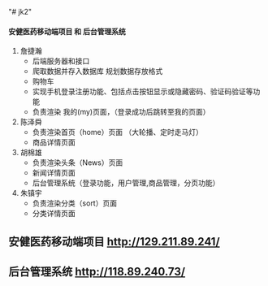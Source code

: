 "# jk2" 
 #### 安健医药移动端项目 和 后台管理系统
 1. 詹捷瀚
    * 后端服务器和接口
    * 爬取数据并存入数据库 规划数据存放格式
    * 购物车
    * 实现手机登录注册功能、包括点击按钮显示或隐藏密码、验证码验证等功能
    * 负责渲染 我的(my)页面，（登录成功后跳转至我的页面）
 2. 陈泽舜
    * 负责渲染首页（home）页面 （大轮播、定时走马灯）
    * 商品详情页面
 3. 胡棉雄
    * 负责渲染头条（News）页面
    * 新闻详情页面
    * 后台管理系统（登录功能，用户管理,商品管理，分页功能）
 4. 朱镇宇
    * 负责渲染分类（sort）页面
    * 分类详情页面 
    
## 安健医药移动端项目 http://129.211.89.241/
    
## 后台管理系统 http://118.89.240.73/

